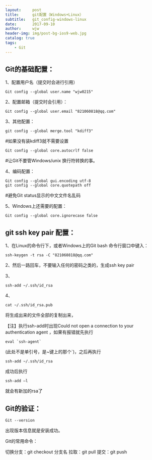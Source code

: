 ```yaml
---
layout:     post
title:      git配置（Windows+Linux）
subtitle:   git_config-windows-linux
date:       2017-09-10
author:     wjw
header-img: img/post-bg-ios9-web.jpg
catalog: true
tags:
    - Git
---
```


## Git的基础配置：

1、配置用户名（提交时会进行引用）
```
Git config --global user.name "wjw0215"
```

2、配置邮箱（提交时会引用）：

```
Git config --global user.email "821060818@qq.com"
```

3、其他配置：

```
git config --global merge.tool "kdiff3"
```

#如果没有装kdiff3就不需要设置

```
Git config --global core.autocrlf false
```

#让Git不要管Windows/unix 换行符转换的事。

 
4、编码配置：

```
Git config --global gui.encoding utf-8
git config --global core.quotepath off
```

#避免Git status显示的中文文件名乱码

5、Windows上还需要的配置：

```
Git config --global core.ignorecase false
```

## git ssh key pair 配置：

1、在Linux的命令行下，或者Windows上的Git bash 命令行窗口中键入：
```
ssh-keygen -t rsa -C "821060818@qq.com"
```

2、然后一路回车，不要输入任何的密码之类的，生成ssh key pair

3、
```
ssh-add ~/.ssh/id_rsa
```

4、

```
cat ~/.ssh/id_rsa.pub
```

将生成出来的文件全部的复制出来，

【注】执行ssh-add时出现Could not open a connection to your authentication agent ，如果有报错就先执行
```
eval `ssh-agent`
```
(此处不是单引号，是~键上的那个`)，之后再执行
```
ssh-add ~/.ssh/id_rsa
```
成功后执行
```
ssh-add –l
```
就会有新加的rsa了

 

## Git的验证：

```
Git --version 
```
出现版本信息就是安装成功。

Git的常用命令：

 切换分支：git checkout 分支名
 拉取：git pull
 提交：git push
